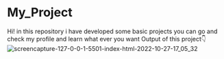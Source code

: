 # My_Project
Hi! in this repository i have developed some basic projects you can go and check my profile and learn what ever you want 
<Thankyou/>
Output of this project👇
![screencapture-127-0-0-1-5501-index-html-2022-10-27-17_05_32](https://user-images.githubusercontent.com/108425992/198274656-a8207f2d-5650-4dfd-b3eb-a429c86e57a8.png)
